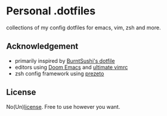 # Personal .dotfiles

collections of my config dotfiles for emacs, vim, zsh and more.


## Acknowledgement

- primarily inspired by [BurntSushi's dotfile](https://github.com/BurntSushi/dotfiles)
- editors using [Doom Emacs](https://github.com/hlissner/doom-emacs) and [ultimate vimrc](https://github.com/amix/vimrc)
- zsh config framework using [prezeto](https://github.com/sorin-ionescu/prezto)

## License

No(Un)[license](./LICENSE). Free to use however you want.
